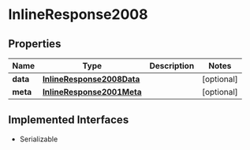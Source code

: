 

# InlineResponse2008


## Properties

Name | Type | Description | Notes
------------ | ------------- | ------------- | -------------
**data** | [**InlineResponse2008Data**](InlineResponse2008Data.md) |  |  [optional]
**meta** | [**InlineResponse2001Meta**](InlineResponse2001Meta.md) |  |  [optional]


## Implemented Interfaces

* Serializable


